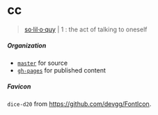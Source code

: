 # cc

> [so·​lil·​o·​quy](https://www.merriam-webster.com/dictionary/soliloquy) | 1 : the act of talking to oneself

##### Organization

- [`master`](https://github.com/poly2d/cc/tree/master/) for source
- [`gh-pages`](https://github.com/poly2d/cc/tree/gh-pages) for published content

##### Favicon

`dice-d20` from https://github.com/devgg/FontIcon.

